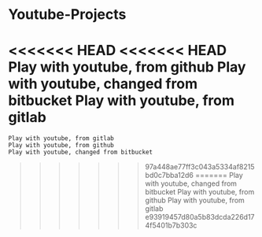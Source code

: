 # Youtube-Projects
<<<<<<< HEAD
<<<<<<< HEAD
	Play with youtube, from github
	Play with youtube, changed from bitbucket
	Play with youtube, from gitlab
=======
	Play with youtube, from gitlab
	Play with youtube, from github
	Play with youtube, changed from bitbucket
>>>>>>> 97a448ae77ff3c043a5334af8215bd0c7bba12d6
=======
	Play with youtube, changed from bitbucket
	Play with youtube, from github
	Play with youtube, from gitlab
>>>>>>> e93919457d80a5b83dcda226d174f5401b7b303c
